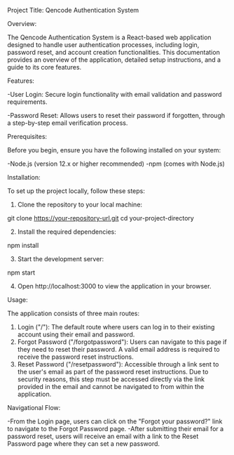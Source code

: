 Project Title: Qencode Authentication System

Overview:

The Qencode Authentication System is a React-based web application designed to handle user authentication processes, including login, password reset, and account creation functionalities. This documentation provides an overview of the application, detailed setup instructions, and a guide to its core features.

Features:

-User Login: Secure login functionality with email validation and password requirements.

-Password Reset: Allows users to reset their password if forgotten, through a step-by-step email verification process.

Prerequisites:

Before you begin, ensure you have the following installed on your system:

-Node.js (version 12.x or higher recommended)
-npm (comes with Node.js)

Installation:

To set up the project locally, follow these steps:

1. Clone the repository to your local machine:

git clone https://your-repository-url.git
cd your-project-directory

2. Install the required dependencies:

npm install

3. Start the development server:

npm start

4. Open http://localhost:3000 to view the application in your browser.

Usage:

The application consists of three main routes:

1. Login ("/"): The default route where users can log in to their existing account using their email and password.
2. Forgot Password ("/forgotpassword"): Users can navigate to this page if they need to reset their password. A valid email address is required to receive the password reset instructions.
3. Reset Password ("/resetpassword"): Accessible through a link sent to the user's email as part of the password reset instructions. Due to security reasons, this step must be accessed directly via the link provided in the email and cannot be navigated to from within the application.

Navigational Flow:

-From the Login page, users can click on the "Forgot your password?" link to navigate to the Forgot Password page.
-After submitting their email for a password reset, users will receive an email with a link to the Reset Password page where they can set a new password.